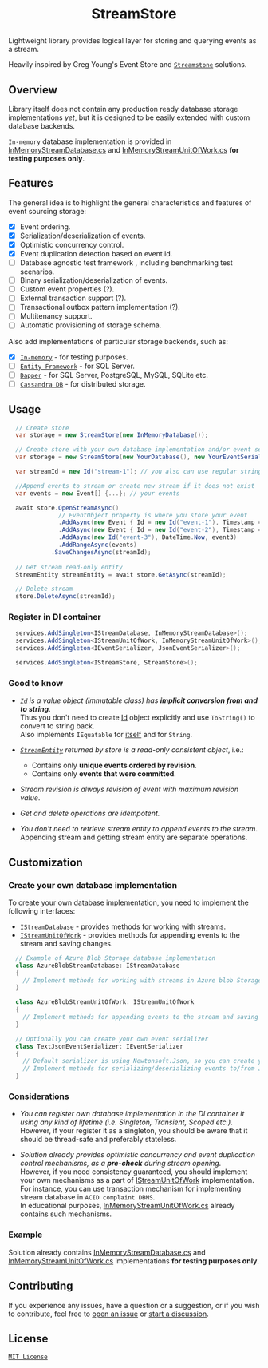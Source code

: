 # <p align="center">StreamStore</p>

Lightweight library provides logical layer for storing and querying events as a stream.

Heavily inspired by Greg Young's Event Store and [`Streamstone`](https://github.com/yevhen/Streamstone) solutions.

## Overview

Library itself does not contain any production  ready database storage implementations _yet_, but it is designed to be easily extended with custom database backends.

`In-memory` database implementation is provided in [InMemoryStreamDatabase.cs] and [InMemoryStreamUnitOfWork.cs] **for testing purposes only**.

## Features

The general idea is to highlight the general characteristics and features of event sourcing storage:

- [x] Event ordering.
- [x] Serialization/deserialization of events.
- [x] Optimistic concurrency control.
- [x] Event duplication detection based on event id.
- [ ] Database agnostic test framework , including benchmarking test scenarios.
- [ ] Binary serialization/deserialization of events.
- [ ] Custom event properties (?).
- [ ] External transaction support (?).
- [ ] Transactional outbox pattern implementation (?).
- [ ] Multitenancy support.
- [ ] Automatic provisioning of storage schema.

Also add implementations of particular storage backends, such as:

- [x] [`In-memory`][IStreamUnitOfWork] - for testing purposes.
- [ ] [`Entity Framework`](https://www.microsoft.com/en-us/sql-server/sql-server-2022) - for SQL Server.
- [ ] [`Dapper`](https://github.com/DapperLib/Dapper) - for SQL Server, PostgreSQL, MySQL, SQLite etc.
- [ ] [`Cassandra DB`](https://cassandra.apache.org/_/index.html) -  for distributed storage.

## Usage

```csharp
  // Create store
  var storage = new StreamStore(new InMemoryDatabase());

  // Create store with your own database implementation and/or event serializer
  var storage = new StreamStore(new YourDatabase(), new YourEventSerializer());

  var streamId = new Id("stream-1"); // you also can use regular string

  //Append events to stream or create new stream if it does not exist
  var events = new Event[] {...}; // your events

  await store.OpenStreamAsync()
              // EventObject property is where you store your event
              .AddAsync(new Event { Id = new Id("event-1"), Timestamp = DateTime.Now, EventObject = event1 }) 
              .AddAsync(new Event { Id = new Id("event-2"), Timestamp = DateTime.Now, EventObject = event2 })
              .AddAsync(new Id("event-3"), DateTime.Now, event3)
              .AddRangeAsync(events)
            .SaveChangesAsync(streamId);
  
  // Get stream read-only entity
  StreamEntity streamEntity = await store.GetAsync(streamId);

  // Delete stream
  store.DeleteAsync(streamId);

```

### Register in DI container
  
  ```csharp
    services.AddSingleton<IStreamDatabase, InMemoryStreamDatabase>();
    services.AddSingleton<IStreamUnitOfWork, InMemoryStreamUnitOfWork>();
    services.AddSingleton<IEventSerializer, JsonEventSerializer>();
  
    services.AddSingleton<IStreamStore, StreamStore>();
  ```

### Good to know

- _[`Id`][Id]  is a value object (immutable class) has **implicit conversion from and to string**_.  
  Thus you don't need to create [Id] object explicitly and use `ToString()` to convert to string back.  
  Also implements `IEquatable`  for [itself][Id] and for `String`.

- _[`StreamEntity`][StreamEntity] returned by store is a read-only consistent object_, i.e.:
  - Contains only **unique events ordered by revision**.
  - Contains only **events that were committed**.
- _Stream revision is always revision of event with maximum revision value_.
- _Get and delete operations are idempotent._
- _You don't need to retrieve stream entity to append events to the stream_.  
  Appending stream and getting stream entity are separate operations.

## Customization

### Create your own database implementation

To create your own database implementation, you need to implement the following interfaces:

- [`IStreamDatabase`][IStreamDatabase] - provides methods for working with streams.
- [`IStreamUnitOfWork`][IStreamUnitOfWork] - provides methods for appending events to the stream and saving changes.

```csharp
  // Example of Azure Blob Storage database implementation
  class AzureBlobStreamDatabase: IStreamDatabase
  {
    // Implement methods for working with streams in Azure blob Storage
  }

  class AzureBlobStreamUnitOfWork: IStreamUnitOfWork
  {
    // Implement methods for appending events to the stream and saving changes in Azure blob Storage
  }

  // Optionally you can create your own event serializer
  class TextJsonEventSerializer: IEventSerializer
  {
    // Default serializer is using Newtonsoft.Json, so you can create your own using System.Text.Json or any other
    // Implement methods for serializing/deserializing events to/from JSON
  }
```

### Considerations

- _You can register own database implementation in the DI container it using any kind of lifetime (i.e. Singleton, Transient, Scoped etc.)_.  
  However, if your register it as a singleton, you should be aware that it should be thread-safe and preferably stateless.

- _Solution already provides optimistic concurrency and event duplication control mechanisms, as a **pre-check** during stream opening_.  
  However, if you need consistency guaranteed, you should implement your own mechanisms as a part of [IStreamUnitOfWork] implementation.  
  For instance, you can use transaction mechanism for implementing stream  database in `ACID complaint DBMS`.  
  In educational purposes, [InMemoryStreamUnitOfWork.cs] already contains such mechanisms.  
  
  

### Example

Solution already contains [InMemoryStreamDatabase.cs] and [InMemoryStreamUnitOfWork.cs] implementations **for testing purposes only**.

## Contributing

If you experience any issues, have a question or a suggestion, or if you wish
to contribute, feel free to [open an issue][issues] or
[start a discussion][discussions].

[issues]: https://github.com/kostiantyn-matsebora/workspace-cli/issues
[discussions]: https://github.com/kostiantyn-matsebora/workspace-cli/discussions

## License

[`MIT License`](../LICENSE.txt)

[InMemoryStreamDatabase.cs]: ../src/StreamStore/InMemory/InMemoryStreamDatabase.cs
[InMemoryStreamUnitOfWork.cs]: ../src/StreamStore/InMemory/InMemoryStreamUnitOfWork.cs
[Id]: ../src/StreamStore.Contracts/Id.cs
[StreamEntity]: ../src/StreamStore/StreamEntity.cs
[IStreamUnitOfWork]: ../src/StreamStore.Contracts/IStreamUnitOfWork.cs
[IStreamDatabase]: ../src/StreamStore.Contracts/IStreamDatabase.cs
